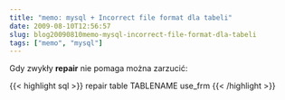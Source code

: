 ```yaml
---
title: "memo: mysql + Incorrect file format dla tabeli"
date: 2009-08-10T12:56:57
slug: blog20090810memo-mysql-incorrect-file-format-dla-tabeli
tags: ["memo", "mysql"]
---
```

Gdy zwykły <strong>repair</strong> nie pomaga można zarzucić:

{{< highlight sql >}}
    repair table TABLENAME use_frm
{{< /highlight >}}
